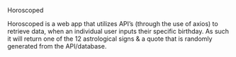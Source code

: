 Horoscoped

Horoscoped is a web app that utilizes API’s (through the use of axios) to retrieve data, when an individual user inputs their specific birthday. As such it will return one of the 12 astrological signs & a quote that is randomly generated from the API/database.

